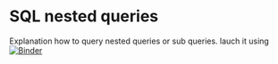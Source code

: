 # SQL nested queries
Explanation how to query nested queries or sub queries. lauch it using
[![Binder](https://mybinder.org/badge_logo.svg)](https://mybinder.org/v2/gh/BraulioBerlanga/sqlnestedqueries/main?filepath=main.ipynb)
